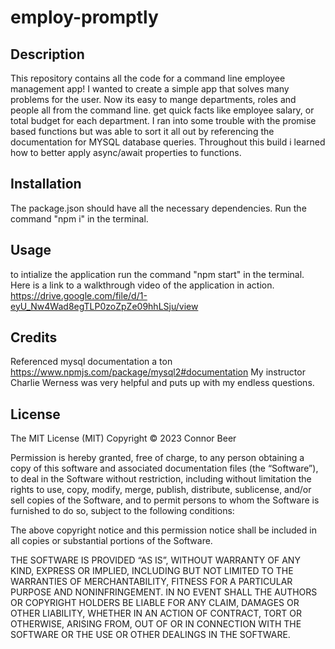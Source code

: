 # employ-promptly

## Description
This repository contains all the code for a command line employee management app! I wanted to create a simple app that solves many problems for the user. Now its easy to mange departments, roles and people all from the command line. get quick facts like employee salary, or total budget for each department. I ran into some trouble with the promise based functions but was able to sort it all out by referencing the documentation for MYSQL database queries. Throughout this build i learned how to better apply async/await properties to functions.
## Installation
The package.json should have all the necessary dependencies.  Run the command "npm i" in the terminal.

## Usage
to intialize the application run the command "npm start" in the terminal.
Here is a link to a walkthrough video of the application in action.
https://drive.google.com/file/d/1-eyU_Nw4Wad8egTLP0zoZpZe09hhLSju/view


## Credits
Referenced mysql documentation a ton 
https://www.npmjs.com/package/mysql2#documentation
My instructor Charlie Werness was very helpful and puts up with my endless questions.

## License 
The MIT License (MIT)
Copyright © 2023 Connor Beer

Permission is hereby granted, free of charge, to any person obtaining a copy of this software and associated documentation files (the “Software”), to deal in the Software without restriction, including without limitation the rights to use, copy, modify, merge, publish, distribute, sublicense, and/or sell copies of the Software, and to permit persons to whom the Software is furnished to do so, subject to the following conditions:

The above copyright notice and this permission notice shall be included in all copies or substantial portions of the Software.

THE SOFTWARE IS PROVIDED “AS IS”, WITHOUT WARRANTY OF ANY KIND, EXPRESS OR IMPLIED, INCLUDING BUT NOT LIMITED TO THE WARRANTIES OF MERCHANTABILITY, FITNESS FOR A PARTICULAR PURPOSE AND NONINFRINGEMENT. IN NO EVENT SHALL THE AUTHORS OR COPYRIGHT HOLDERS BE LIABLE FOR ANY CLAIM, DAMAGES OR OTHER LIABILITY, WHETHER IN AN ACTION OF CONTRACT, TORT OR OTHERWISE, ARISING FROM, OUT OF OR IN CONNECTION WITH THE SOFTWARE OR THE USE OR OTHER DEALINGS IN THE SOFTWARE.
